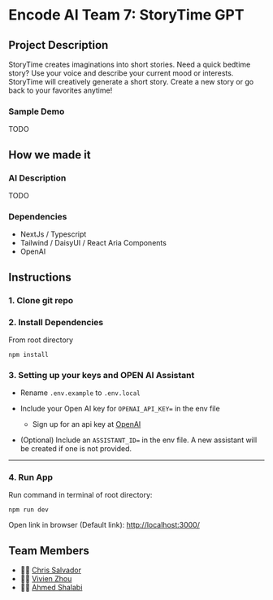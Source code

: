 # Encode AI Team 7: StoryTime GPT

## Project Description

StoryTime creates imaginations into short stories. Need a quick bedtime story? Use your voice and describe your current mood or interests. StoryTime will creatively generate a short story. Create a new story or go back to your favorites anytime!

### Sample Demo

TODO

## How we made it

### AI Description

TODO

### Dependencies
- NextJs / Typescript
- Tailwind / DaisyUI / React Aria Components
- OpenAI

## Instructions

### 1. Clone git repo

### 2. Install Dependencies

From root directory

```text
npm install
```

### 3. Setting up your keys and OPEN AI Assistant

- Rename `.env.example` to `.env.local`

- Include your Open AI key for `OPENAI_API_KEY=` in the env file
  - Sign up for an api key at [OpenAI](https://openai.com/)
- (Optional) Include an `ASSISTANT_ID=` in the env file. A new assistant will be created if one is not provided.

---

### 4. Run App

Run command in terminal of root directory:

```text
npm run dev
```

Open link in browser (Default link): [http://localhost:3000/](http://localhost:3000/)

## Team Members
- 👨‍💻 [Chris Salvador](https://github.com/csalvador58)
- 👩‍💻 [Vivien Zhou](https://github.com/vivienzhou2014)
- 👨‍💻 [Ahmed Shalabi](https://github.com/aashalabi)
